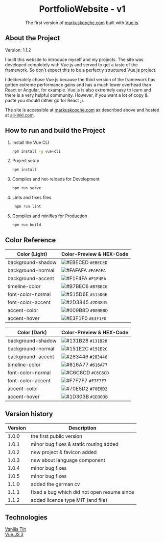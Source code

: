 <h1 align="center">
   PortfolioWebsite - v1
</h1>
<p align="center">
   The first version of <a href="https://www.markuskooche.com" target="_blank">markuskooche.com</a> built with <a href="https://www.vuejs.org/" target="_blank">Vue.js</a>.
</p>


## About the Project

Version: 1.1.2

I built this website to introduce myself and my projects. The site was developed completely with Vue.js and served to get a taste of the framework.
So don't expect this to be a perfectly structured Vue.js project.

I deliberately chose Vue.js because the third version of the framework has gotten extreme performance gains and has a much lower overhead than React or Angular, for example.
Vue.js is also extremely easy to learn and there is a very helpful community. However, if you want a lot of copy & paste you should rather go for React ;).

The site is accessible at <a href="https://www.markuskooche.com/" target="_blank">markuskooche.com</a> as described above and hosted at <a href="https://www.all-inkl.com/" target="_blank">all-inkl.com</a>.


## How to run and build the Project

1. Install the Vue CLI
   
   ```sh
   npm install -g vue-cli
   ```

2. Project setup

   ```sh
   npm install
   ```

3. Compiles and hot-reloads for Development

   ```sh
   npm run serve
   ```
   
4. Lints and fixes files

   ```sh
    npm run lint
    ```

5. Compiles and minifies for Production

   ```sh
   npm run build
   ```


## Color Reference

| Color (Light)     | Color-Preview & HEX-Code                                           |
|-------------------|--------------------------------------------------------------------|
| background-shadow | ![#EBECED](https://via.placeholder.com/10/EBECED?text=+) `#EBECED` |
| background-normal | ![#FAFAFA](https://via.placeholder.com/10/FAFAFA?text=+) `#FAFAFA` |
| background-accent | ![#F1F4FA](https://via.placeholder.com/10/F1F4FA?text=+) `#F1F4FA` |
| timeline-color    | ![#B7BEC6](https://via.placeholder.com/10/B7BEC6?text=+) `#B7BEC6` |
| font-color-normal | ![#515D6E](https://via.placeholder.com/10/515D6E?text=+) `#515D6E` |
| font-color-accent | ![#2D3845](https://via.placeholder.com/10/2D3845?text=+) `#2D3845` |
| accent-color      | ![#009B8D](https://via.placeholder.com/10/009B8D?text=+) `#009B8D` |
| accent-hover      | ![#E3F1F0](https://via.placeholder.com/10/E3F1F0?text=+) `#E3F1F0` |

| Color (Dark)      | Color-Preview & HEX-Code                                           |
|-------------------|--------------------------------------------------------------------|
| background-shadow | ![#131B28](https://via.placeholder.com/10/131B28?text=+) `#131B28` |
| background-normal | ![#151E2C](https://via.placeholder.com/10/151E2C?text=+) `#151E2C` |
| background-accent | ![#283446](https://via.placeholder.com/10/283446?text=+) `#283446` |
| timeline-color    | ![#616A77](https://via.placeholder.com/10/616A77?text=+) `#616A77` |
| font-color-normal | ![#C6C8CD](https://via.placeholder.com/10/C6C8CD?text=+) `#C6C8CD` |
| font-color-accent | ![#F7F7F7](https://via.placeholder.com/10/F7F7F7?text=+) `#F7F7F7` |
| accent-color      | ![#70E8D2](https://via.placeholder.com/10/70E8D2?text=+) `#70E8D2` |
| accent-hover      | ![#1D303B](https://via.placeholder.com/10/1D303B?text=+) `#1D303B` |


## Version history

| Version | Description                                 |
|---------|---------------------------------------------|
| 1.0.0   | the first public version                    |
| 1.0.1   | minor bug fixes & static routing added      |
| 1.0.2   | new project & favicon added                 |
| 1.0.3   | new about language component                |
| 1.0.4   | minor bug fixes                             |
| 1.0.5   | minor bug fixes                             |
| 1.1.0   | added the german cv                         |
| 1.1.1   | fixed a bug which did not open resume since |
| 1.1.2   | added licence type MIT  (and file)          |


## Technologies
[Vanilla Tilt](https://micku7zu.github.io/vanilla-tilt.js/index.html) <br/>
[Vue.JS 3](https://vuejs.org)
